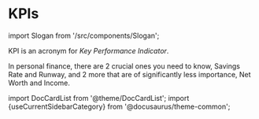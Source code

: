 # KPIs

import Slogan from '/src/components/Slogan';

KPI is an acronym for *Key Performance Indicator*. 

In personal finance, there are 2 crucial ones you need to know, Savings Rate and Runway, and 2 more that are of significantly less importance, Net Worth and Income. 

import DocCardList from '@theme/DocCardList';
import {useCurrentSidebarCategory} from '@docusaurus/theme-common';

<DocCardList items={useCurrentSidebarCategory().items}/>

<Slogan/>